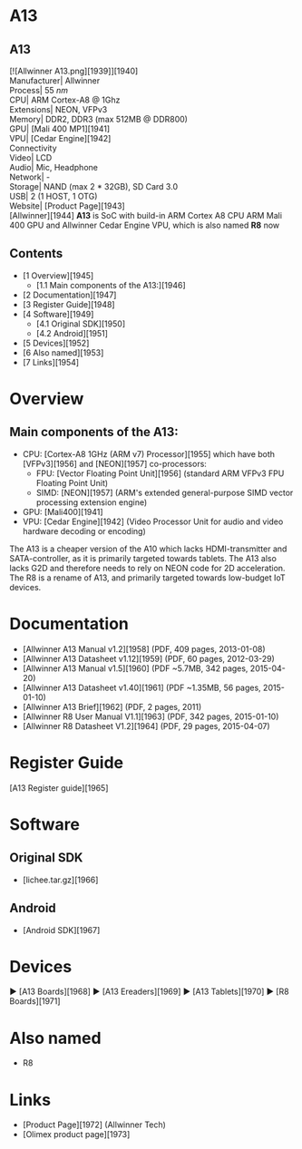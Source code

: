 # A13
A13  
---  
[![Allwinner A13.png][1939]][1940]  
Manufacturer|  Allwinner  
Process|  55 _nm_  
CPU|  ARM Cortex-A8 @ 1Ghz  
Extensions|  NEON, VFPv3  
Memory|  DDR2, DDR3 (max 512MB @ DDR800)  
GPU|  [Mali 400 MP1][1941]  
VPU|  [Cedar Engine][1942]  
Connectivity  
Video|  LCD  
Audio|  Mic, Headphone  
Network|  -  
Storage|  NAND (max 2 * 32GB), SD Card 3.0  
USB|  2 (1 HOST, 1 OTG)  
Website|  [Product Page][1943]  
[Allwinner][1944] **A13** is SoC with build-in ARM Cortex A8 CPU ARM Mali 400 GPU and Allwinner Cedar Engine VPU, which is also named **R8** now 
## Contents
  * [1 Overview][1945]
    * [1.1 Main components of the A13:][1946]
  * [2 Documentation][1947]
  * [3 Register Guide][1948]
  * [4 Software][1949]
    * [4.1 Original SDK][1950]
    * [4.2 Android][1951]
  * [5 Devices][1952]
  * [6 Also named][1953]
  * [7 Links][1954]

# Overview
## Main components of the A13:
  * CPU: [Cortex-A8 1GHz (ARM v7) Processor][1955] which have both [VFPv3][1956] and [NEON][1957] co-processors: 
    * FPU: [Vector Floating Point Unit][1956] (standard ARM VFPv3 FPU Floating Point Unit)
    * SIMD: [NEON][1957] (ARM's extended general-purpose SIMD vector processing extension engine)
  * GPU: [Mali400][1941]
  * VPU: [Cedar Engine][1942] (Video Processor Unit for audio and video hardware decoding or encoding)

The A13 is a cheaper version of the A10 which lacks HDMI-transmitter and SATA-controller, as it is primarily targeted towards tablets. The A13 also lacks G2D and therefore needs to rely on NEON code for 2D acceleration. 
The R8 is a rename of A13, and primarily targeted towards low-budget IoT devices. 
# Documentation
  * [Allwinner A13 Manual v1.2][1958] (PDF, 409 pages, 2013-01-08)
  * [Allwinner A13 Datasheet v1.12][1959] (PDF, 60 pages, 2012-03-29)
  * [Allwinner A13 Manual v1.5][1960] (PDF ~5.7MB, 342 pages, 2015-04-20)
  * [Allwinner A13 Datasheet v1.40][1961] (PDF ~1.35MB, 56 pages, 2015-01-10)
  * [Allwinner A13 Brief][1962] (PDF, 2 pages, 2011)
  * [Allwinner R8 User Manual V1.1][1963] (PDF, 342 pages, 2015-01-10)
  * [Allwinner R8 Datasheet V1.2][1964] (PDF, 29 pages, 2015-04-07)

# Register Guide
[A13 Register guide][1965]
# Software
## Original SDK
  * [lichee.tar.gz][1966]

## Android
  * [Android SDK][1967]

# Devices
► [A13 Boards][1968]
► [A13 Ereaders][1969]
► [A13 Tablets][1970]
► [R8 Boards][1971]
# Also named
  * R8

# Links
  * [Product Page][1972] (Allwinner Tech)
  * [Olimex product page][1973]
